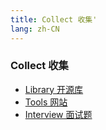 ```yaml
---
title: Collect 收集'
lang: zh-CN
---
```

<!-- ---
layout: AboutLayout
--- -->

### Collect 收集

- [Library 开源库](./library.md)
- [Tools 网站](./tools.md)
- [Interview 面试题](./interview/index.md)
